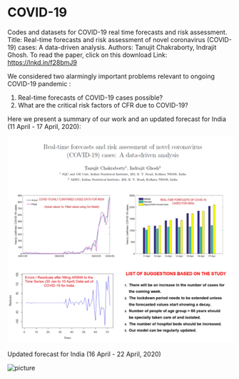 # COVID-19
Codes and datasets for COVID-19 real time forecasts and risk assessment.
Title: Real-time forecasts and risk assessment of novel coronavirus (COVID-19) cases: A data-driven analysis.
Authors: Tanujit Chakraborty, Indrajit Ghosh.
To read the paper, click on this download Link: https://lnkd.in/f28bmJ9


We considered two alarmingly important problems relevant to ongoing COVID-19 pandemic :
1. Real-time forecasts of COVID-19 cases possible?
2. What are the critical risk factors of CFR due to COVID-19?

Here we present a summary of our work and an updated forecast for India (11 April - 17 April, 2020):

![picture](forecast_11apr_ind.jpg)

Updated forecast for India (16 April - 22 April, 2020)

![picture](forecast_16apr_ind.jpg)
